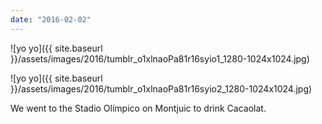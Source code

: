 ```yaml
---
date: "2016-02-02"
---
```


![yo yo]({{ site.baseurl }}/assets/images/2016/tumblr_o1xlnaoPa81r16syio1_1280-1024x1024.jpg)

![yo yo]({{ site.baseurl }}/assets/images/2016/tumblr_o1xlnaoPa81r16syio2_1280-1024x1024.jpg)

We went to the Stadio Olímpico on Montjuic to drink Cacaolat.
